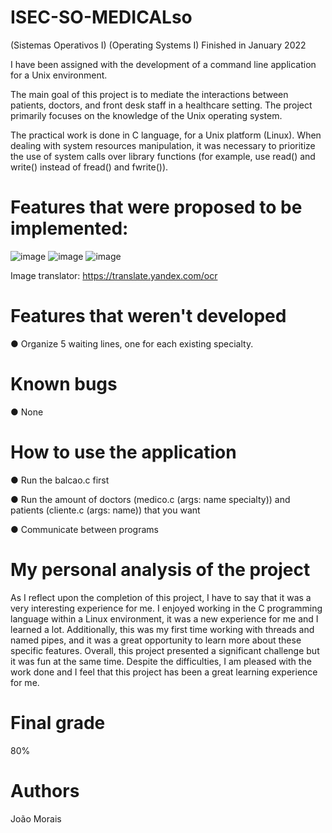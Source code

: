 # ISEC-SO-MEDICALso
(Sistemas Operativos I)
(Operating Systems I)
Finished in January 2022

I have been assigned with the development of a command line application for a Unix environment. 

The main goal of this project is to mediate the interactions between patients, doctors, and front desk staff in a healthcare setting. The project primarily focuses on the knowledge of the Unix operating system.

The practical work is done in C language, for a Unix platform (Linux). When dealing with system resources manipulation, it was necessary to prioritize the use of system calls over library functions (for example, use read() and write() instead of fread() and fwrite()).




# Features that were proposed to be implemented:

![image](https://user-images.githubusercontent.com/72463113/211695148-0b4a3910-b352-46c9-8dbd-306a1a8dd4b4.png)
![image](https://user-images.githubusercontent.com/72463113/211695178-c51b8dd7-0477-4d59-a652-d25171ccfba1.png)
![image](https://user-images.githubusercontent.com/72463113/211695192-2aefabf6-1fd8-4ccc-a441-bd14f318f02c.png)


Image translator: https://translate.yandex.com/ocr




# Features that weren't developed 

● Organize 5 waiting lines, one for each existing specialty.




# Known bugs

● None




# How to use the application 

● Run the balcao.c first

● Run the amount of doctors (medico.c (args: name specialty)) and patients (cliente.c (args: name)) that you want

● Communicate between programs




# My personal analysis of the project

As I reflect upon the completion of this project, I have to say that it was a very interesting experience for me. I enjoyed working in the C programming language within a Linux environment, it was a new experience for me and I learned a lot. Additionally, this was my first time working with threads and named pipes, and it was a great opportunity to learn more about these specific features. Overall, this project presented a significant challenge but it was fun at the same time. Despite the difficulties, I am pleased with the work done and I feel that this project has been a great learning experience for me.




# Final grade

80%




# Authors

João Morais
